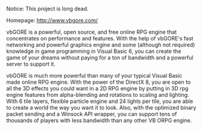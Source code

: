 Notice: This project is long dead.

Homepage: http://www.vbgore.com/

vbGORE is a powerful, open source, and free online RPG engine that concentrates on performance and features. With the help of vbGORE's fast networking and powerful graphics engine and some (although not required) knowledge in game programming in Visual Basic 6, you can create the game of your dreams without paying for a ton of bandwidth and a powerful server to support it.

vbGORE is much more powerful than many of your typical Visual Basic made online RPG engine. With the power of the DirectX 8, you are open to all the 3D effects you could want in a 2D RPG engine by putting in 3D rpg engine features from alpha-blending and rotations to scaling and lighting. With 6 tile layers, flexible particle engine and 24 lights per tile, you are able to create a world the way you want it to look. Also, with the optimized binary packet sending and a Winsock API wrapper, you can support tens of thousands of players with less bandwidth than any other VB ORPG engine.
